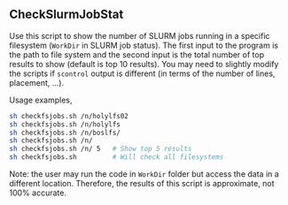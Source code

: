 ## CheckSlurmJobStat

Use this script to show the number of SLURM jobs running in a specific filesystem (`WorkDir` in SLURM job status). The first input to the program is the path to file system and the second input is the total number of top results to show (default is top 10 results). You may need to slightly modify the scripts if `scontrol` output is different (in terms of the number of lines, placement, ...).

Usage examples,

```bash
sh checkfsjobs.sh /n/holylfs02
sh checkfsjobs.sh /n/holylfs
sh checkfsjobs.sh /n/boslfs/
sh checkfsjobs.sh /n/
sh checkfsjobs.sh /n/ 5   # Show top 5 results
sh checkfsjobs.sh         # Will check all filesystems
```


Note: the user may run the code in `WorkDir` folder but access the data in a different location. Therefore, the results of this script is approximate, not 100% accurate. 
